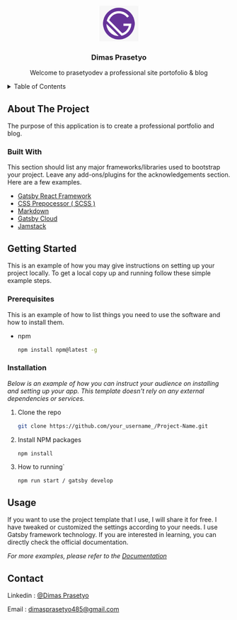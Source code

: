 <div align="center">
  <a href="https://github.com/othneildrew/Best-README-Template">
    <img src="docs/logo/logo-sample.png" alt="Logo" width="auto" height="80">
  </a>

  <h3 align="center">Dimas Prasetyo </h3>

  <p align="center">
    Welcome to prasetyodev a professional site portofolio & blog
  </p>
</div>


<!-- TABLE OF CONTENTS -->
<details>
  <summary>Table of Contents</summary>
  <ol>
    <li>
      <a href="#about-the-project">About The Project</a>
      <ul>
        <li><a href="#built-with">Built With</a></li>
      </ul>
    </li>
    <li>
      <a href="#getting-started">Getting Started</a>
      <ul>
        <li><a href="#prerequisites">Prerequisites</a></li>
        <li><a href="#installation">Installation</a></li>
      </ul>
    </li>
    <li><a href="#usage">Usage</a></li>
    <li><a href="#contact">Contact</a></li>
  </ol>
</details>

<!-- ABOUT THE PROJECT -->
## About The Project

The purpose of this application is to create a professional portfolio and blog.

### Built With

This section should list any major frameworks/libraries used to bootstrap your project. Leave any add-ons/plugins for the acknowledgements section. Here are a few examples.

* [Gatsby React Framework](https://www.gatsbyjs.com)
* [CSS Prepocessor ( SCSS )](https://sass-lang.com)
* [Markdown](https://www.markdownguide.org)
* [Gatsby Cloud](https://www.gatsbyjs.com/dashboard/login)
* [Jamstack](https://jamstack.org)

<!-- GETTING STARTED -->
## Getting Started

This is an example of how you may give instructions on setting up your project locally.
To get a local copy up and running follow these simple example steps.

### Prerequisites

This is an example of how to list things you need to use the software and how to install them.
* npm
  ```sh
  npm install npm@latest -g
  ```

### Installation

_Below is an example of how you can instruct your audience on installing and setting up your app. This template doesn't rely on any external dependencies or services._

1. Clone the repo
   ```sh
   git clone https://github.com/your_username_/Project-Name.git
   ```
3. Install NPM packages
   ```sh
   npm install
   ```
4. How to running`
   ```
   npm run start / gatsby develop
   ```

<!-- USAGE EXAMPLES -->
## Usage

If you want to use the project template that I use, I will share it for free. I have tweaked or customized the settings according to your needs. I use Gatsby framework technology. If you are interested in learning, you can directly check the official documentation.

_For more examples, please refer to the [Documentation](https://www.gatsbyjs.com/)_

## Contact

Linkedin : [@Dimas Prasetyo](https://www.linkedin.com/in/dimas-prasetyo)

Email : dimasprasetyo485@gmail.com

